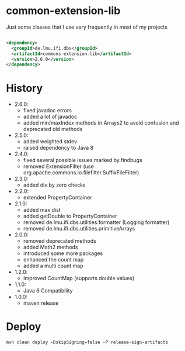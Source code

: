 # common-extension-lib

Just some classes that I use very frequently in most of my projects

```xml

<dependency>
  <groupId>de.lmu.ifi.dbs</groupId>
  <artifactId>commons-extension-lib</artifactId>
  <version>2.6.0</version>
</dependency>
```

# History
- 2.6.0: 
    - fixed javadoc errors
    - added a lot of javadoc
    - added min/maxIndex methods in Arrays2 to avoid confusion and deprecated old methods
- 2.5.0: 
    - added weighted stdev
    - raised dependency to Java 8
- 2.4.0:
    - fixed several possible issues marked by findbugs
    - removed ExtensionFilter (use org.apache.commons.io.filefilter.SuffixFileFilter)
- 2.3.0:
    - added div by zero checks
- 2.2.0:
    - extended PropertyContainer
- 2.1.0: 
    - added max dist
    - added getDouble to PropertyContainer
    - removed de.lmu.ifi.dbs.utilities.formatter (Logging formatter)
    - removed de.lmu.ifi.dbs.utilities.primitiveArrays
- 2.0.0:
    - removed deprecated methods
    - added Math2 methods
    - introduced some more packages
    - enhanced the count map
    - added a multi count map
- 1.2.0: 
    - Improved CountMap (supports double values)
- 1.1.0: 
    - Java 6 Compatibility
- 1.0.0: 
    - maven release

# Deploy
```
mvn clean deploy -DskipSigning=false -P release-sign-artifacts
```
